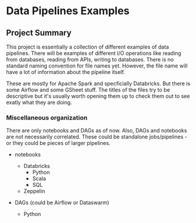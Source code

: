 # Data Pipelines Examples
## Project Summary 

This project is essentially a collection of different examples of data pipelines. There will be examples of different I/O operations like reading from databases, reading from APIs, writing to databases. There is no standard naming convention for file names yet. However, the file name will have a lot of information about the pipeline itself. 

These are mostly for Apache Spark and specficially Databricks. But there is some Airflow and some GSheet stuff. The titles of the files try to be descriptive but it's usually worth opening them up to check them out to see exatly what they are doing. 

### Miscellaneous organization

There are only notebooks and DAGs as of now. Also, DAGs and notebooks are not necessarily correlated. These could be standalone jobs/pipelines - or they could be pieces of larger pipelines.

- notebooks
  - Databricks
    - Python
    - Scala
    - SQL
  - Zeppelin

- DAGs (could be Airflow or Dataswarm)
  - Python


